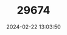 ---
title: "29674"
category: "Mustela erminea"
draft: false
date: 2024-02-22 13:03:50
languages:
  English: ["Ermine", "Short-tailed Weasel", "Stoat"]
  Spanish; Castilian: ["Armiño"]
  French: ["Hermine"]
  Mongolian: ["Tsagaan Uen"]
---